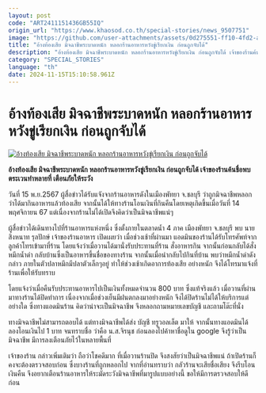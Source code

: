 ```yaml
---
layout: post
code: "ART2411151436GB55IQ"
origin_url: "https://www.khaosod.co.th/special-stories/news_9507751"
image: "https://github.com/user-attachments/assets/0d275551-ff10-4fd2-ab40-80d2206b2e61"
title: "อ้างท้องเสีย มิจฉาชีพระบาดหนัก หลอกร้านอาหารหวังขู่เรียกเงิน ก่อนถูกจับได้"
description: "อ้างท้องเสีย มิจฉาชีพระบาดหนัก หลอกร้านอาหารหวังขู่เรียกเงิน ก่อนถูกจับได้ เจ้าของร้านค้นชื่อพบ ตระเวนทำหลายที่ เตือนภัยให้ระวัง"
category: "SPECIAL_STORIES"
language: "th"
date: 2024-11-15T15:10:58.961Z
---
```


# อ้างท้องเสีย มิจฉาชีพระบาดหนัก หลอกร้านอาหารหวังขู่เรียกเงิน ก่อนถูกจับได้

[![อ้างท้องเสีย มิจฉาชีพระบาดหนัก หลอกร้านอาหารหวังขู่เรียกเงิน ก่อนถูกจับได้](https://www.khaosod.co.th/wpapp/uploads/2024/11/rodrang2.jpg "อ้างท้องเสีย มิจฉาชีพระบาดหนัก หลอกร้านอาหารหวังขู่เรียกเงิน ก่อนถูกจับได้")](https://www.khaosod.co.th/wpapp/uploads/2024/11/rodrang2.jpg)

**อ้างท้องเสีย มิจฉาชีพระบาดหนัก หลอกร้านอาหารหวังขู่เรียกเงิน ก่อนถูกจับได้ เจ้าของร้านค้นชื่อพบ ตระเวนทำหลายที่ เตือนภัยให้ระวัง**

วันที่ 15 พ.ย.2567 ผู้สื่อข่าวได้รับแจังจากร้านอาหารดังในเมืองพัทยา จ.ชลบุรี ว่าถูกมิจฉาชีพหลอกว่าได้มากินอาหารแล้วท้องเสีย จากนั้นได้ให้ทางร้านโอนเงินที่กินคืนโดยเหตุเกิดขึ้นเมื่อวันที่ 14 พฤศจิกายน 67 แต่เนื่องจากร้านไม่ได้เปิดจึงคิดว่าเป็นมิจฉาชีพแน่ๆ

ผู้สื่อข่าวได้เดินทางไปที่ร้านอาหารแห่งหนึ่ง ซึ่งตั้งภายในตลาดน้ำ 4 ภาค เมืองพัทยา จ.ชลบุรี พบ นายสิงหนาท รุลปักษ์ เจ้าของร้านอาหาร เปิดเผยว่า เมื่อช่วงเช้าที่ผ่านมา แอดมินของร้านได้รับโทรศัพท์จากลูกค้าโทรเข้ามาที่ร้าน โดยแจ้งว่าเมื่อวานได้มานั่งรับประทานที่ร้าน สั่งอาหารกิน จากนั้นก่อนกลับได้สั่งหมึกน้ำดำ กลับบ้านซึ่งเป็นอาหารขึ้นชื่อของทางร้าน จากนั้นเมื่อนำกลับไปกินที่บ้าน พบว่าหมึกน้ำดำดังกล่าว ภายในตัวปลาหมึกมีปลาตัวเล็กๆอยู่ ทำให้ช่วงเช้าเกิดอาการท้องเสีย อย่างหนัก จึงได้โทรมาแจ้งที่ร้านเพื่อให้รับทราบ

โดยแจ้งว่าเมื่อคืนรับประทานอาหารไปเป็นเงินทั้งหมดจำนวน 800 บาท ซึ่งแท้จริงแล้ว เมื่อวานที่ผ่านมาทางร้านได้ปิดทำการ เนื่องจากเมื่อช่วงเย็นมีฝนตกลงมาอย่างหนัก จึงได้ปิดร้านไม่ได้ให้บริการแต่อย่างใด ซึ่งทางแอดมินร้าน คิดว่าน่าจะเป็นมิจฉาชีพ จึงหลอกถามหมายเลขบัญชี และถามโต๊ะที่นั่ง

ทางมิจฉาชีพไม่สามารถตอบได้ แต่ทางมิจฉาชีพได้ส่ง บัญชี ทรูวอลเล็ต มาให้ จากนั้นทางแอดมินได้ลองโอนเงินไป 1 บาท จนทราบชื่อ ว่าคือ น.ส.จิรนุช ก่อนลองไปค้าหาชื่อดูใน google จึงรู้ว่าเป็นมิจฉาชีพ มีการลงเตือนภัยไว้ในหลายพื้นที่

เจ้าของร้าน กล่าวเพิ่มเติมว่า ถือว่าโชคดีมาก ที่เมื่อวานร้านปิด จึงสงสัยว่าเป็นมิจฉาชีพแน่ ถ้าเปิดร้านก็คงจะต้องตรวจสอบก่อน ซึ่งบางร้านที่ถูกหลอกไป จากที่อ่านทราบว่า กลัวร้านจะเสียชื่อเสียง จึงรีบโอนเงินคืน จึงอยากเตือนร้านอาหารให้ระมัดระวังมิจฉาชีพที่มารูปแบบอย่างนี้ ขอให้มีการตรวจสอบให้ดีก่อน